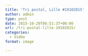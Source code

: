 ```yaml
---
title: 'Tri postal, Lille #19102015'
author: admin
type: post
date: 2015-10-20T06:51:37+00:00
url: /tri-postal-lille-19102015/
categories:
  - Vidéo
format: image

---
```

<span class="embed-youtube" style="text-align:center; display: block;"></span>